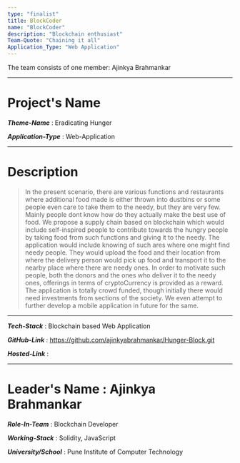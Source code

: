 ```yaml
---
type: "finalist"                   
title: BlockCoder
name: "BlockCoder"
description: "Blockchain enthusiast"
Team-Quote: "Chaining it all"
Application_Type: "Web Application"
---
```


The team consists of one member: Ajinkya Brahmankar

---

# Project's Name

_**Theme-Name**_ : Eradicating Hunger

_**Application-Type**_ :  Web-Application

---

# Description

> In the present scenario, there are various functions and restaurants where additional food made is either thrown into dustbins or some people even care to take them to the needy, but they are very few. Mainly people dont know how do they actually make the best use of food. We propose a supply chain based on blockchain which would include self-inspired people to contribute towards the hungry people by taking food from such functions and giving it to the needy. The application would include knowing of such ares where one might find needy people. They would upload the food and their location from where the delivery person would pick up food and transport it to the nearby place where there are needy ones. In order to motivate such people, both the donors and the ones who deliver it to the needy ones, offerings in terms of cryptoCurrency is provided as a reward. The application is totally crowd funded, though initially there would need investments from sections of the society. We even attempt to further develop a mobile application in future for the same.


---

_**Tech-Stack**_  :   Blockchain based Web Application

_**GitHub-Link**_ :   https://github.com/ajinkyabrahmankar/Hunger-Block.git

_**Hosted-Link**_ :   


---


# Leader's Name : Ajinkya Brahmankar

_**Role-In-Team**_  : Blockchain Developer

_**Working-Stack**_ : Solidity, JavaScript

_**University/School**_ : Pune Institute of Computer Technology


